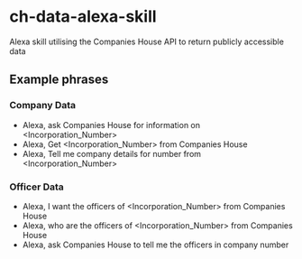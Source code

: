 # ch-data-alexa-skill

Alexa skill utilising the Companies House API to return publicly accessible data

## Example phrases

### Company Data

- Alexa, ask Companies House for information on <Incorporation_Number>
- Alexa, Get <Incorporation_Number> from Companies House
- Alexa, Tell me company details for number from <Incorporation_Number>

### Officer Data

- Alexa, I want the officers of <Incorporation_Number> from Companies House
- Alexa, who are the officers of <Incorporation_Number> from Companies House
- Alexa, ask Companies House to tell me the officers in company number

